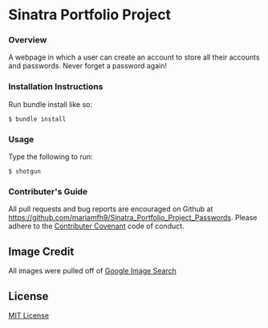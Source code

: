 # Sinatra Portfolio Project
### Overview

A webpage in which a user can create an account to store all their accounts and passwords. Never forget a password again!


### Installation Instructions

Run bundle install like so: 

```
$ bundle install 

```

### Usage

Type the following to run: 

```
$ shotgun
```

### Contributer's Guide

All pull requests and bug reports are encouraged on Github at https://github.com/mariamfh9/Sinatra_Portfolio_Project_Passwords. Please adhere to the [Contributer Covenant](https://www.contributor-covenant.org/version/1/4/code-of-conduct/) code of conduct. 

## Image Credit 

All images were pulled off of [Google Image Search](https://images.google.com/)

## License

[MIT License](https://opensource.org/licenses/MIT)
